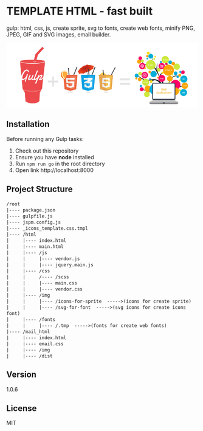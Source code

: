 # TEMPLATE HTML - fast built
gulp: html, css, js, create sprite, svg to fonts, create web fonts,
 minify PNG, JPEG, GIF and SVG images, email builder.

![AngularJS plus Gulp](app.jpg)
## Installation

Before running any Gulp tasks:

1. Check out this repository
2. Ensure you have **node** installed
3. Run `npm run go` in the root directory
4. Open link http://localhost:8000

## Project Structure

    /root
    |---- package.json
    |---- gulpfile.js
    |---- jspm.config.js
    |---- _icons_template.css.tmpl
    |---- /html
    |     |---- index.html
    |     |---- main.html
    |     |---- /js
    |     |     |---- vendor.js
    |     |     |---- jquery.main.js
    |     |---- /css
    |     |     /---- /scss
    |     |     |---- main.css
    |     |     |---- vendor.css
    |     |---- /img
    |     |     |---- /icons-for-sprite  ----->(icons for create sprite)
    |     |     |---- /svg-for-font  ----->(svg icons for create icons font)
    |     |---- /fonts
    |     |     |---- /.tmp  ----->(fonts for create web fonts)
    |---- /mail_html
    |     |---- index.html
    |     |---- email.css
    |     |---- /img
    |     |---- /dist

## Version

1.0.6

## License

MIT

